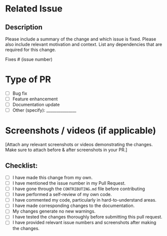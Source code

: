 # Related Issue

## Description
Please include a summary of the change and which issue is fixed. Please also include relevant motivation and context. List any dependencies that are required for this change.

Fixes # (issue number)

# Type of PR

- [ ] Bug fix
- [ ] Feature enhancement
- [ ] Documentation update
- [ ] Other (specify): _______________

# Screenshots / videos (if applicable)
[Attach any relevant screenshots or videos demonstrating the changes. Make sure to attach before & after screenshots in your PR.]

## Checklist:

<!--
----Please delete options that are not relevant. And in order to tick the check box just put x inside them for example [x] like
-->

- [ ] I have made this change from my own.
- [ ] I have mentioned the issue number in my Pull Request.
- [ ] I have gone through the `CONTRIBUTING.md` file before contributing
- [ ] I have performed a self-review of my own code.
- [ ] I have commented my code, particularly in hard-to-understand areas.
- [ ] I have made corresponding changes to the documentation.
- [ ] My changes generate no new warnings.
- [ ] I have tested the changes thoroughly before submitting this pull request.
- [ ] I have provided relevant issue numbers and screenshots after making the changes.
